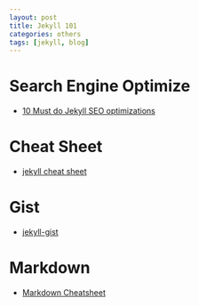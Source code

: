 ```yaml
---
layout: post
title: Jekyll 101
categories: others
tags: [jekyll, blog]
---
```

# Search Engine Optimize
- [10 Must do Jekyll SEO optimizations](https://blog.webjeda.com/optimize-jekyll-seo/)

# Cheat Sheet
- [jekyll cheat sheet](https://gist.github.com/JJediny/a466eed62cee30ad45e2)

# Gist
- [jekyll-gist](https://github.com/jekyll/jekyll-gist)

# Markdown
- [Markdown Cheatsheet](https://github.com/adam-p/markdown-here/wiki/Markdown-Cheatsheet#images)